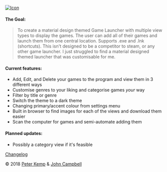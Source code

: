 [![Icon](https://i.imgur.com/DWaP66t.png)](https://github.com/pekempy/Breeze/releases)

#### The Goal: 
> To create a material design themed Game Launcher with multiple view types to display the games. The user can add all of their games and launch them from one central location. Supports .exe and .lnk (shortcuts). 
This isn't designed to be a competitor to steam, or any other game launcher. I just struggled to find a material designed themed launcher that was customisable for me.

#### Current features: 
- Add, Edit, and Delete your games to the program and view them in 3 different ways
- Customise genres to your liking and categorise games *your* way
- Filter by title or genre
- Switch the theme to a dark theme
- Changing primary/accent colour from settings menu
- Built in browser to find images for each of the views and download them easier
- Scan the computer for games and semi-automate adding them

#### Planned updates:
- Possibly a category view if it's feasible

[Changelog](https://github.com/pekempy/Breeze/blob/master/Changelog.md)

© 2018 [Peter Kemp](https://github.com/Pekempy) & [John Campbell](https://github.com/JohnSandshrew) 
